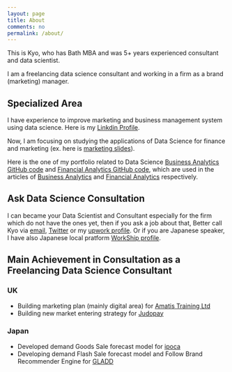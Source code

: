 ```yaml
---
layout: page
title: About
comments: no
permalink: /about/
---
```


This is Kyo, who has Bath MBA and was 5+ years experienced consultant and data scientist.

I am a freelancing data science consultant and working in a firm as a brand (marketing) manager.

## Specialized Area

I have experience to improve marketing and business management system using data science.
Here is my [Linkdin Profile](https://www.linkedin.com/in/KyoHarada).

Now, I am focusing on studying the applications of Data Science for finance and marketing (ex. here is [marketing slides](https://www.slideshare.net/KyoichiroKyoHaradaMB/marketing-plan-for-waitrose-of-john-lewis/1?src=clipshare)).

Here is the one of my portfolio related to Data Science [Business Analytics GitHub code](https://github.com/kyo1988/Kyo.github.io/blob/gh-pages/scripts%20for%20article/Business_Analytics_Note.ipynb) and [Financial Analytics GitHub code](https://github.com/kyo1988/Kyo.github.io/blob/gh-pages/scripts%20for%20article/Corporate_Finance_Note.ipynb), which are used in the articles of [Business Analytics](https://kyo1988.github.io/Kyo.github.io/business/analyics/2021/05/08/sales-forecasting.html) and [Financial Analytics](https://kyo1988.github.io/Kyo.github.io/finance/2021/05/09/review-of-Pendragon-PLC.html) respectively.

## Ask Data Science Consultation

I can became your Data Scientist and Consultant especially for the firm which do not have the ones yet, then if you ask a job about that, Better call Kyo via [email](kh685mba@gmail.com), [Twitter](https://twitter.com/KyoHarada) or my [upwork profile](https://www.upwork.com/o/profiles/users/~01a04e0c3805f59a83/). Or if you are Japanese speaker, I have also Japanese local pratform [WorkShip profile](https://goworkship.com/profile/33012). 

## Main Achievement in Consultation as a Freelancing Data Science Consultant

### UK
* Building marketing plan (mainly digital area) for [Amatis Training Ltd](https://www.amatistraining.com/)
* Building new market entering strategy for [Judopay](https://www.judopay.com/)

### Japan
* Developed demand Goods Sale forecast model for [ipoca](https://ipoca.jp)
* Developing demand Flash Sale forecast model and Follow Brand Recommender Engine for [GLADD](https://gladd.jp/)